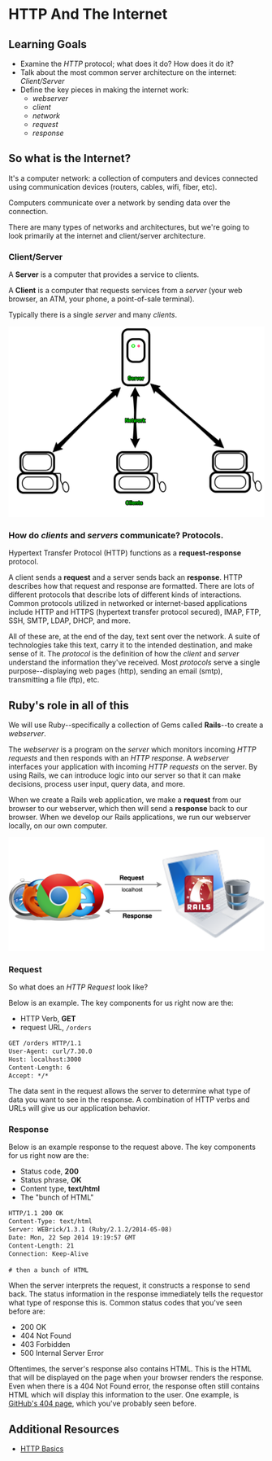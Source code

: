 # HTTP And The Internet
## Learning Goals
- Examine the _HTTP_ protocol; what does it do? How does it do it?
- Talk about the most common server architecture on the internet: _Client/Server_
- Define the key pieces in making the internet work:
  + _webserver_
  + _client_
  + _network_
  + _request_
  + _response_

## So what is the Internet?
It's a computer network: a collection of computers and devices connected using communication devices (routers, cables, wifi, fiber, etc).

Computers communicate over a network by sending data over the connection.

There are many types of networks and architectures, but we're going to look primarily at the internet and client/server architecture.

### Client/Server

A **Server** is a computer that provides a service to clients.

A **Client** is a computer that requests services from a _server_ (your web browser, an ATM, your phone, a point-of-sale terminal).

Typically there is a single _server_ and many _clients_.

![Client Server](images/client-server.png)

### How do _clients_ and _servers_ communicate? Protocols.

Hypertext Transfer Protocol (HTTP) functions as a __request-response__ protocol.

A client sends a __request__ and a server sends back an __response__. HTTP describes how that request and response are formatted. There are lots of different protocols that describe lots of different kinds of interactions. Common protocols utilized in networked or internet-based applications include HTTP and HTTPS (hypertext transfer protocol secured), IMAP, FTP, SSH, SMTP, LDAP, DHCP, and more.

All of these are, at the end of the day, text sent over the network. A suite of technologies take this text, carry it to the intended destination, and make sense of it. The _protocol_ is the definition of how the _client_ and _server_ understand the information they've received. Most _protocols_ serve a single purpose--displaying web pages (http), sending an email (smtp), transmitting a file (ftp), etc.


## Ruby's role in all of this
We will use Ruby--specifically a collection of Gems called **Rails**--to create a _webserver_.

The _webserver_ is a program on the _server_ which monitors incoming _HTTP requests_
and then responds with an _HTTP response_. A _webserver_ interfaces your application with incoming _HTTP requests_ on the server. By using Rails, we can introduce logic into our server so that it can make decisions, process user input, query data, and more.

When we create a Rails web application, we make a **request** from our browser to our webserver, which then will send a **response** back to our browser. When we develop our Rails applications, we run our webserver locally, on our own computer.

![Localhost Request Response](images/local-request-response.png)


### Request
So what does an _HTTP Request_ look like?



Below is an example. The key components for us right now are the:
- HTTP Verb, **GET**
- request URL, `/orders`

```
GET /orders HTTP/1.1
User-Agent: curl/7.30.0
Host: localhost:3000
Content-Length: 6
Accept: */*
```

The data sent in the request allows the server to determine what type of data you want to see in the response. A combination of HTTP verbs and URLs will give us our application behavior.

### Response

Below is an example response to the request above. The key components for us right now are the:
- Status code, **200**
- Status phrase, **OK**
- Content type, **text/html**
- The "bunch of HTML"

```
HTTP/1.1 200 OK
Content-Type: text/html
Server: WEBrick/1.3.1 (Ruby/2.1.2/2014-05-08)
Date: Mon, 22 Sep 2014 19:19:57 GMT
Content-Length: 21
Connection: Keep-Alive

# then a bunch of HTML
```

When the server interprets the request, it constructs a response to send back. The status information in the response immediately tells the requestor what type of response this is. Common status codes that you've seen before are:
- 200 OK
- 404 Not Found
- 403 Forbidden
- 500 Internal Server Error

Oftentimes, the server's response also contains HTML. This is the HTML that will be displayed on the page when your browser renders the response. Even when there is a 404 Not Found error, the response often still contains HTML which will display this information to the user. One example, is [GitHub's 404 page](https://github.com/sdjflksjdfksdjfkljsdlkfjs), which you've probably seen before.

## Additional Resources
- [HTTP Basics](https://www.ntu.edu.sg/home/ehchua/programming/webprogramming/HTTP_Basics.html)
